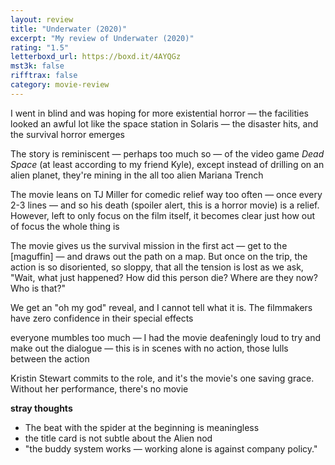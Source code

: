 ```yaml
---
layout: review
title: "Underwater (2020)"
excerpt: "My review of Underwater (2020)"
rating: "1.5"
letterboxd_url: https://boxd.it/4AYQGz
mst3k: false
rifftrax: false
category: movie-review
---
```


I went in blind and was hoping for more existential horror — the facilities looked an awful lot like the space station in Solaris — the disaster hits, and the survival horror emerges

The story is reminiscent — perhaps too much so — of the video game <i>Dead Space</i> (at least according to my friend Kyle), except instead of drilling on an alien planet, they're mining in the all too alien Mariana Trench

The movie leans on TJ Miller for comedic relief way too often — once every 2-3 lines — and so his death (spoiler alert, this is a horror movie) is a relief. However, left to only focus on the film itself, it becomes clear just how out of focus the whole thing is

The movie gives us the survival mission in the first act — get to the [maguffin] — and draws out the path on a map. But once on the trip, the action is so disoriented, so sloppy, that all the tension is lost as we ask, "Wait, what just happened? How did this person die? Where are they now? Who is that?"

We get an "oh my god" reveal, and I cannot tell what it is. The filmmakers have zero confidence in their special effects

everyone mumbles too much — I had the movie deafeningly loud to try and make out the dialogue — this is in scenes with no action, those lulls between the action

Kristin Stewart commits to the role, and it's the movie's one saving grace. Without her performance, there's no movie

<b>stray thoughts</b>

- The beat with the spider at the beginning is meaningless
- the title card is not subtle about the Alien nod
- "the buddy system works — working alone is against company policy."
